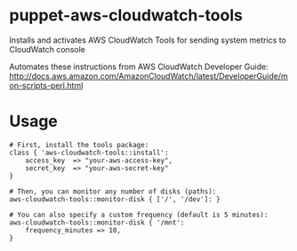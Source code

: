 puppet-aws-cloudwatch-tools
===========================

Installs and activates AWS CloudWatch Tools for sending system metrics to CloudWatch console

Automates these instructions from AWS CloudWatch Developer Guide: http://docs.aws.amazon.com/AmazonCloudWatch/latest/DeveloperGuide/mon-scripts-perl.html

Usage
=====

```puppet
# First, install the tools package:
class { 'aws-cloudwatch-tools::install':
    access_key  => "your-aws-access-key",
    secret_key  => "your-aws-secret-key"
}

# Then, you can monitor any number of disks (paths):
aws-cloudwatch-tools::monitor-disk { ['/', '/dev']: }

# You can also specify a custom frequency (default is 5 minutes):
aws-cloudwatch-tools::monitor-disk { '/mnt':
    frequency_minutes => 10,
}
```
